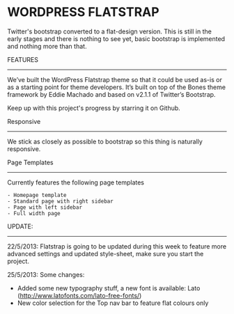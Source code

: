 WORDPRESS FLATSTRAP
===================

Twitter's bootstrap converted to a flat-design version.
This is still in the early stages and there is nothing to see yet, basic bootstrap is implemented and nothing more than that.

FEATURES
________

We’ve built the WordPress Flatstrap theme so that it could be used as-is or as a starting point for theme developers.
It’s built on top of the Bones theme framework by Eddie Machado and based on v2.1.1 of Twitter’s Bootstrap.

Keep up with this project's progress by starring it on Github.

Responsive
__________

We stick as closely as possible to bootstrap so this thing is naturally responsive.

Page Templates
______________

Currently features the following page templates

    - Homepage template
    - Standard page with right sidebar
    - Page with left sidebar
    - Full width page
    
    
UPDATE:
______________

22/5/2013: Flatstrap is going to be updated during this week to feature more advanced settings and updated style-sheet, make sure you start the project.

25/5/2013: Some changes:
- Added some new typography stuff, a new font is available: Lato (http://www.latofonts.com/lato-free-fonts/)
- New color selection for the Top nav bar to feature flat colours only
